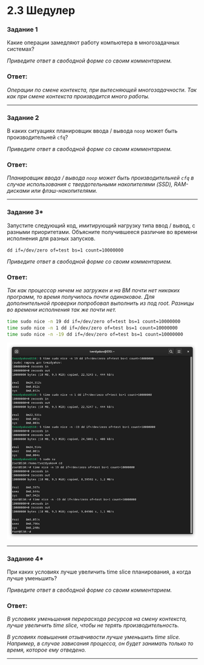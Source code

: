 # 2.3 Шедулер

### Задание 1

Какие операции замедляют работу компьютера в многозадачных системах?

*Приведите ответ в свободной форме со своим комментарием.*

### Ответ:
*Операции по смене контекста, при вытесняющей многозадачности. Так как при смене контекста производится много работы.*

---

### Задание 2

В каких ситуациях планировщик ввода / вывода `noop` может быть производительней `cfq`?

*Приведите ответ в свободной форме со своим комментарием.*

### Ответ:
*Планировщик ввода / вывода `noop` может быть производительней `cfq` в случае использования с твердотельными накопителями (SSD), RAM-дисками или флэш-накопителями.*

---

### Задание 3*

Запустите следующий код, имитирующий нагрузку типа ввод / вывод, с разными приоритетами. Объясните получившееся различие во времени исполнения для разных запусков.

    dd if=/dev/zero of=test bs=1 count=10000000

*Приведите ответ в свободной форме со своим комментарием.*

### Ответ:
*Так как процессор ничем не загружен и на ВМ почти нет никаких программ, то время получилось почти одинаковое. Для дополнительной проверки попробовал выполнить из под root. Разницы во времени исполнения так же почти нет.*
```Bash
time sudo nice -n 19 dd if=/dev/zero of=test bs=1 count=10000000
time sudo nice -n 1 dd if=/dev/zero of=test bs=1 count=10000000
time sudo nice -n -19 dd if=/dev/zero of=test bs=1 count=10000000
```
![Задание 3](https://github.com/tverdyakov/portfolio-tverdyakov/blob/main/Experience%2C%20skills%20and%20abilities/Netology/02.%20Операционная%20система%20Linux/03.%20Шедулер/03.png)

---

### Задание 4*

При каких условиях лучше увеличить time slice планирования, а когда лучше уменьшить?

*Приведите ответ в свободной форме со своим комментарием.*

### Ответ:
*В условиях уменьшения перерасхода ресурсов на смену контекста, лучше увеличить time slice, чтобы не терять производительность.*

*В условиях повышения отзывчивости лучше уменьшить time slice. Например, в случае зависания процесса, он будет занимать только то время, которое ему отведено.*

---
